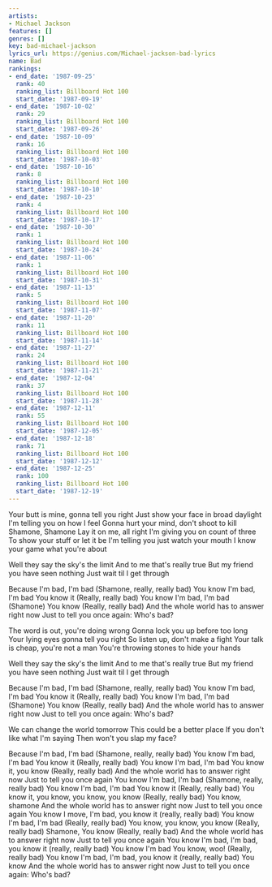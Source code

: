 ```yaml
---
artists:
- Michael Jackson
features: []
genres: []
key: bad-michael-jackson
lyrics_url: https://genius.com/Michael-jackson-bad-lyrics
name: Bad
rankings:
- end_date: '1987-09-25'
  rank: 40
  ranking_list: Billboard Hot 100
  start_date: '1987-09-19'
- end_date: '1987-10-02'
  rank: 29
  ranking_list: Billboard Hot 100
  start_date: '1987-09-26'
- end_date: '1987-10-09'
  rank: 16
  ranking_list: Billboard Hot 100
  start_date: '1987-10-03'
- end_date: '1987-10-16'
  rank: 8
  ranking_list: Billboard Hot 100
  start_date: '1987-10-10'
- end_date: '1987-10-23'
  rank: 4
  ranking_list: Billboard Hot 100
  start_date: '1987-10-17'
- end_date: '1987-10-30'
  rank: 1
  ranking_list: Billboard Hot 100
  start_date: '1987-10-24'
- end_date: '1987-11-06'
  rank: 1
  ranking_list: Billboard Hot 100
  start_date: '1987-10-31'
- end_date: '1987-11-13'
  rank: 5
  ranking_list: Billboard Hot 100
  start_date: '1987-11-07'
- end_date: '1987-11-20'
  rank: 11
  ranking_list: Billboard Hot 100
  start_date: '1987-11-14'
- end_date: '1987-11-27'
  rank: 24
  ranking_list: Billboard Hot 100
  start_date: '1987-11-21'
- end_date: '1987-12-04'
  rank: 37
  ranking_list: Billboard Hot 100
  start_date: '1987-11-28'
- end_date: '1987-12-11'
  rank: 55
  ranking_list: Billboard Hot 100
  start_date: '1987-12-05'
- end_date: '1987-12-18'
  rank: 71
  ranking_list: Billboard Hot 100
  start_date: '1987-12-12'
- end_date: '1987-12-25'
  rank: 100
  ranking_list: Billboard Hot 100
  start_date: '1987-12-19'
---
```

Your butt is mine, gonna tell you right
Just show your face in broad daylight
I'm telling you on how I feel
Gonna hurt your mind, don't shoot to kill
Shamone, Shamone
Lay it on me, all right
I'm giving you on count of three
To show your stuff or let it be
I'm telling you just watch your mouth
I know your game what you're about


Well they say the sky's the limit
And to me that's really true
But my friend you have seen nothing
Just wait til I get through


Because I'm bad, I'm bad (Shamone, really, really bad)
You know I'm bad, I'm bad
You know it (Really, really bad)
You know I'm bad, I'm bad (Shamone)
You know (Really, really bad)
And the whole world has to answer right now
Just to tell you once again: Who's bad?


The word is out, you're doing wrong
Gonna lock you up before too long
Your lying eyes gonna tell you right
So listen up, don't make a fight
Your talk is cheap, you're not a man
You're throwing stones to hide your hands


Well they say the sky's the limit
And to me that's really true
But my friend you have seen nothing
Just wait til I get through


Because I'm bad, I'm bad (Shamone, really, really bad)
You know I'm bad, I'm bad
You know it (Really, really bad)
You know I'm bad, I'm bad (Shamone)
You know (Really, really bad)
And the whole world has to answer right now
Just to tell you once again: Who's bad?




We can change the world tomorrow
This could be a better place
If you don't like what I'm saying
Then won't you slap my face?


Because I'm bad, I'm bad (Shamone, really, really bad)
You know I'm bad, I'm bad
You know it (Really, really bad)
You know I'm bad, I'm bad
You know it, you know (Really, really bad)
And the whole world has to answer right now
Just to tell you once again
You know I'm bad, I'm bad (Shamone, really, really bad)
You know I'm bad, I'm bad
You know it (Really, really bad)
You know it, you know, you know, you know (Really, really bad)
You know, shamone
And the whole world has to answer right now
Just to tell you once again
You know I move, I'm bad, you know it (really, really bad)
You know I'm bad, I'm bad (Really, really bad)
You know, you know, you know (Really, really bad)
Shamone, You know (Really, really bad)
And the whole world has to answer right now
Just to tell you once again
You know I'm bad, I'm bad, you know it (really, really bad)
You know I'm bad
You know, woo! (Really, really bad)
You know I'm bad, I'm bad, you know it (really, really bad)
You know
And the whole world has to answer right now
Just to tell you once again: Who's bad?
